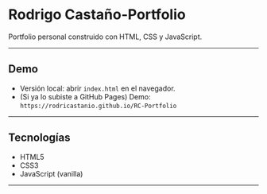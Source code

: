 # Rodrigo Castaño-Portfolio

Portfolio personal construido con HTML, CSS y JavaScript.

---

## Demo

- Versión local: abrir `index.html` en el navegador.
- (Si ya lo subiste a GitHub Pages) Demo: `https://rodricastanio.github.io/RC-Portfolio` 

---


## Tecnologías

- HTML5
- CSS3
- JavaScript (vanilla)

---



